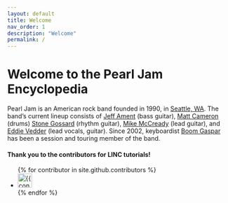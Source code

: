 ```yaml
---
layout: default
title: Welcome
nav_order: 1
description: "Welcome"
permalink: /
---
```


# Welcome to the Pearl Jam Encyclopedia

Pearl Jam is an American rock band founded in 1990, in [Seattle, WA](https://pearljamopedia.ml/docs/Notable-Mentions/Seattle-WA). The band’s current lineup consists of [Jeff Ament](https://pearljamopedia.ml/docs/Notable-Mentions/Current-Members/Jeff-Ament/) (bass guitar), [Matt Cameron](https://pearljamopedia.ml/docs/Notable-Mentions/Current-Members/Matt-Cameron/) (drums) [Stone Gossard](https://pearljamopedia.ml/docs/Notable-Mentions/Current-Members/Stone-Gossard/) (rhythm guitar), [Mike McCready](https://pearljamopedia.ml/docs/Notable-Mentions/Current-Members/Mike-McCready/) (lead guitar), and [Eddie Vedder](https://pearljamopedia.ml/docs/Notable-Mentions/Current-Members/Eddie-Vedder/) (lead vocals, guitar). Since 2002, keyboardist [Boom Gaspar](https://pearljamopedia.ml/docs/Notable-Mentions/Current-Members/Boom-Gaspar/) has been a session and touring member of the band.

#### Thank you to the contributors for LINC tutorials!
<ul class="list-style-none">
{% for contributor in site.github.contributors %}
  <li class="d-inline-block mr-1">
     <a href="{{ contributor.html_url }}"><img src="{{ contributor.avatar_url }}" width="32" height="32" alt="{{ contributor.login }}"/></a>
  </li>
{% endfor %}
</ul>
